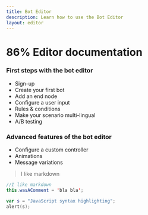 ```yaml
---
title: Bot Editor
description: Learn how to use the Bot Editor
layout: editor
---
```


# 86% Editor documentation


### First steps with the bot editor

* Sign-up
* Create your first bot 
* Add an end node
* Configure a user input
* Rules & conditions
* Make your scenario multi-lingual
* A/B testing

### Advanced features of the bot editor

* Configure a custom controller 
* Animations 
* Message variations

> I like markdown

```java 
//I like markdown
this.wasAComment = 'bla bla';
```


```kotlin
var s = "JavaScript syntax highlighting";
alert(s);
```
